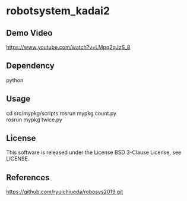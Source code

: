 # robotsystem_kadai2

## Demo Video 
https://www.youtube.com/watch?v=LMpq2qJzS_8 
## Dependency  
python 
## Usage 
 cd src/mypkg/scripts
 rosrun mypkg count.py  
 rosrun mypkg twice.py   
## License  
This software is released under the License BSD 3-Clause License, see LICENSE.
## References
https://github.com/ryuichiueda/robosys2019.git
